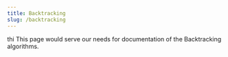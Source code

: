 ```yaml
---
title: Backtracking
slug: /backtracking
---
```

thi
This page would serve our needs for documentation of the Backtracking algorithms.